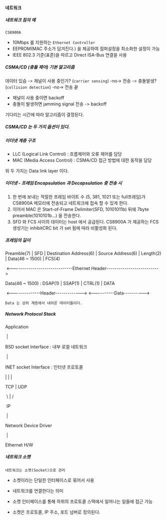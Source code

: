 #### 네트워크



##### 네트워크 침의 예

`CS8900A`

* 10Mbps 를 지원하는 `Ethernet Controller`
* EEPROM(MAC 주소가 담겨진다.) 을 제공하여 점퍼설정을 최소화한 설정이 가능
* IEEE 802.3 기준(표준)을 따르고 Direct ISA-Bus 연결을 사용



##### CSMA/CD (충돌 제어) 기본 알고리즘

데이터 있슴 -> 채널이 사용 중인가? (`carrier sensing`) -no-> 전송 -> 충돌발생? (`collision detection`) -no-> 전송 끝

* 채널이 사용 중이면 backoff
* 충돌이 발생하면 jamming signal 전송 -> backoff

기다리는 시간에 따라 알고리즘이 결정된다.

##### CSMA/CD 는 두 가지 옵션이 있다.



##### 이더넷 계층 구조

* LLC (Logical Link Control) : 흐름제어와 오류 제어를 담당
* MAC (Media Access Control) : CSMA/CD 접근 방법에 대한 동작을 담당

위 두 가지는 Data link layer 이다.



##### 이더넷 - 프레임 Encapsulation 과 Decapsulation 중 전송 시

1. 한 번에 보내는 적절한 프레임 바이트 수 (5, 381, 1021 또는 full프레임)가 CS8900A 메모리에 전송되고 네트워크에 접속 할 수 있게 한다.
2. 이어서 MAC 은 Start-of-Frame Delimiter(SFD, 10101011b) 뒤에 7byte preamble(1010101b...) 을 전송한다.
3. SFD 와 FCS 사이의 데이터는 host 에서 공급된다. CS8900A 가 제공하는 FCS 생성기는 inhibitCRC bit 가 set 됨에 따라 비활성화 된다.



##### 프레임의 길이

Preamble(7) | SFD | Destination Address(6) | Source Address(6) | Length(2) | Data(46 ~ 1500) | FCS(4)

​						          <------------------------------Ethernet Header-------------------------->

Data(46 ~ 1500)  : DSAP(1) | SSAP(1) | CTRL(1) | DATA

​								<--------------Header-------------> <----------Data---------->

`Data 는 상위 계층에서 내려온 데이터들이다.`



##### Network Protocol Stack

Application

​			|

BSD socket Interface : 내부 로컬 네트워크

​			|

INET socket Interface : 인터넷 프로토콜

   |	  | 	  |

TCP	|    UDP

​     \     |    /

​		  IP

​		  |

Network Device Driver

​		  |

Ethernet H/W





##### 네트워크 소켓

`네트워크는 소켓(Socket)으로 관리`

* 소켓이라는 단일한 인터페이스로 묶어서 사용
* 네트워크를 연결한다는 의미
* 소켓 인터페이스를 통해 하위의 프로토콜 스택에서 일어나는 일들에 접근 가능

* 소켓은 프로토콜, IP 주소, 포트 넘버로 정의된다.